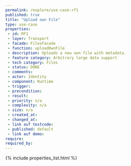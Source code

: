 ```yaml
---
permalink: /explore/use-case-rf1
published: true
title: "Upload own File"
type: use-case
properties:
 - id: RF1
 - layer: Transport
 - facade: FilesFacade
 - function: uploadOwnFile
 - description: Uploads a new own file with metadata.
 - feature category: Arbitrary large data support
 - tech category: Files
 - status: DONE
 - comments: 
 - actor: Identity
 - component: Runtime
 - trigger: 
 - precondition: 
 - result: 
 - priority: n/a
 - complexity: n/a
 - size: n/a
 - created_at: 
 - changed_at: 
 - link auf testcode: 
 - published: default
 - link auf demo: 
require:
required_by:
---
```

{% include properties_list.html %}
